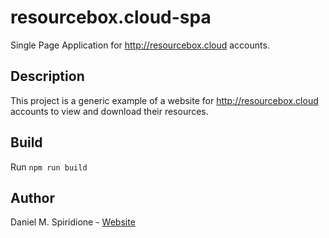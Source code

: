 # resourcebox.cloud-spa
Single Page Application for http://resourcebox.cloud accounts.

## Description
This project is a generic example of a website for http://resourcebox.cloud
accounts to view and download their resources.

## Build
Run
```npm run build```

## Author
Daniel M. Spiridione - [Website](http://daniel-spiridione.com.ar)
